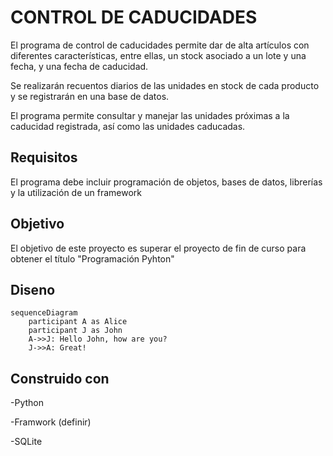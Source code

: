 # CONTROL DE CADUCIDADES

El programa de control de caducidades permite dar de alta
artículos con diferentes características, entre ellas,
un stock asociado a un lote y una fecha, y una fecha de caducidad.

Se realizarán recuentos diarios de las unidades en stock
de cada producto y se registrarán en una base de datos.

El programa permite consultar y manejar las unidades próximas a la 
caducidad registrada, así como las unidades caducadas.

## Requisitos

El programa debe incluir programación de objetos, bases de datos,
librerías y la utilización de un framework

## Objetivo

El objetivo de este proyecto es superar el proyecto de fin de curso
para obtener el título "Programación Pyhton"

## Diseno

```mermaid
sequenceDiagram
    participant A as Alice
    participant J as John
    A->>J: Hello John, how are you?
    J->>A: Great!
```

## Construido con

-Python

-Framwork (definir)

-SQLite
